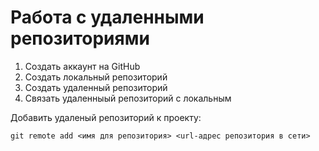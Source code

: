 ﻿# Работа с удаленными репозиториями
1. Создать аккаунт на GitHub
2. Создать локальный репозиторий
3. Создать удаленный репозиторий
4. Связать удаленныый репозиторий с локальным

Добавить удаленый репозиторий к проекту:
```
git remote add <имя для репозитория> <url-адрес репозитория в сети>
```
